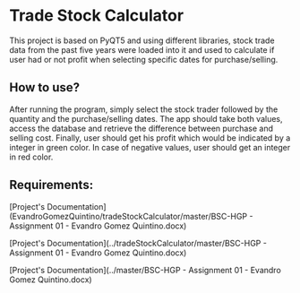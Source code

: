 # Trade Stock Calculator

This project is based on PyQT5 and using different libraries, stock trade data from the past five years were loaded into it and used to calculate if user had or not profit when selecting specific dates for purchase/selling.

## How to use?

After running the program, simply select the stock trader followed by the quantity and the purchase/selling dates. The app should take both values, access the database and retrieve the difference between purchase and selling cost.
Finally, user should get his profit which would be indicated by a integer in green color. In case of negative values, user should get an integer in red color.

## Requirements:


[Project's Documentation](EvandroGomezQuintino/tradeStockCalculator/master/BSC-HGP - Assignment 01 - Evandro Gomez Quintino.docx)


[Project's Documentation](../tradeStockCalculator/master/BSC-HGP - Assignment 01 - Evandro Gomez Quintino.docx)

[Project's Documentation](../master/BSC-HGP - Assignment 01 - Evandro Gomez Quintino.docx)